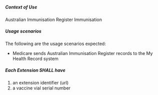 
##### **Context of Use**
Australian Immunisation Register Immunisation

##### **Usage scenarios**
The following are the usage scenarios expected:
* Medicare sends Australian Immunisation Register records to the My Health Record system

##### **Each Extension SHALL have**
1. an extension identifier (url)
1. a vaccine vial serial number




